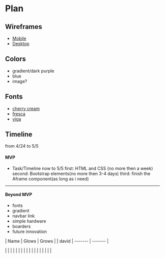 # Plan

## Wireframes
* [Mobile]()
* [Desktop]()

## Colors
* gradient/dark purple
* blue
* image?

## Fonts
* [cherry cream](https://fonts.google.com/specimen/Cherry+Cream+Soda?query=font)
* [fresca](https://fonts.google.com/specimen/Fresca?query=fonts)
* [viga](https://fonts.google.com/specimen/Viga?query=fonts)

## Timeline
from 4/24 to 5/5
#### MVP

* Task/Timeline
  now to 5/5
  first: HTML and CSS (no more then a week)
  second: Bootstrap elements(no more then 3-4 days)
  third: finish the Aframe component(as long as i need)

---

#### Beyond MVP

* fonts
* gradient
* navbar link
* simple hardware
* boarders
* future innovation




| Name | Glows | Grows |
| david | ------- | ------- |

|   |   |
|   |   |
|   |   |
|   |   |
|   |   |
|   |   |

